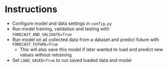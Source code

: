 # Instructions

- Configure model and data settings in `config.py`
- Run model training, validation and testing with `FORECAST_AND_VALIDATE=True`
- Run model on all collected data from a dataset and predict future with `FORECAST_FUTURE=True`
  - This will also save this model if later wanted to load and predict new values without retraining
- Set `LOAD_SAVED=True` to run saved loaded data and model
